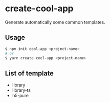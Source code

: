 # create-cool-app

Generate automatically some common templates.

## Usage

```sh
$ npm init cool-app <project-name>
# or
$ yarn create cool-app <project-name>
```

## List of template

- library
- library-ts
- h5-pure
